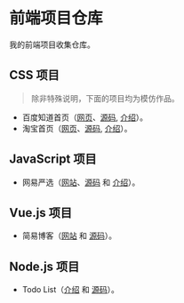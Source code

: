 # 前端项目仓库

我的前端项目收集仓库。

## CSS 项目

> 除非特殊说明，下面的项目均为模仿作品。

- 百度知道首页（[网页][link1]、[源码][link2], [介绍][link3]）。
- 淘宝首页（[网页][link4]、[源码][link5], [介绍][link6]）。

## JavaScript 项目

- 网易严选（[网站][link7]、[源码][link8] 和 [介绍][link9]）。

## Vue.js 项目

- 简易博客（[网站][link10] 和 [源码][link11]）。

## Node.js 项目

- Todo List（[介绍][link12] 和 [源码][link13]）。

[link1]: https://baooab.github.io/frontend-projects/baidu-zhidao/
[link2]: https://github.com/baooab/frontend-projects/tree/master/baidu-zhidao
[link3]: https://baooab.github.io/frontend-projects/docs/baidu-zhidao-intro.html
[link4]: https://baooab.github.io/frontend-projects/taobao-home/
[link5]: https://github.com/baooab/frontend-projects/tree/master/taobao-home
[link6]: https://baooab.github.io/frontend-projects/docs/taobao-home-intro.html
[link7]: https://baooab.github.io/frontend-projects/yanxuan/
[link8]: https://github.com/baooab/frontend-projects/tree/master/yanxuan
[link9]: https://baooab.github.io/frontend-projects/docs/yanxuan-intro.html
[link10]: https://github.com/baooab/frontend-projects/tree/master/vuejs/simple-blog
[link11]: https://baooab.github.io/frontend-projects/vuejs/simple-blog/
[link12]: https://github.com/baooab/nodejs-todo-app/blob/master/README.md
[link13]: https://github.com/baooab/nodejs-todo-app
